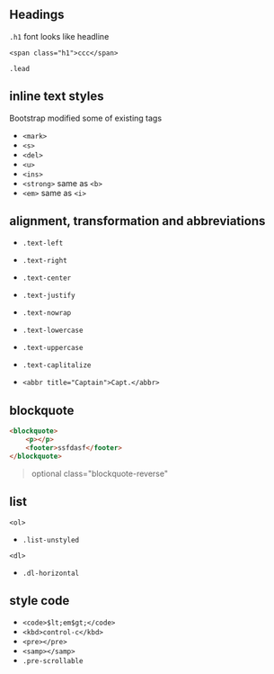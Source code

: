 ## Headings

`.h1` font looks like headline

`<span class="h1">ccc</span>`

`.lead`

## inline text styles

Bootstrap modified some of existing tags

- `<mark>`
- `<s>`
- `<del>`
- `<u>`
- `<ins>`
- `<strong>` same as `<b>`
- `<em>` same as `<i>`

## alignment, transformation and abbreviations

- `.text-left`
- `.text-right`
- `.text-center`
- `.text-justify`
- `.text-nowrap`
- `.text-lowercase`
- `.text-uppercase`
- `.text-caplitalize`

- `<abbr title="Captain">Capt.</abbr>`

## blockquote

```html
<blockquote>
    <p></p>
    <footer>ssfdasf</footer>
</blockquote>
```

>optional class="blockquote-reverse"

## list

`<ol>`
- `.list-unstyled`

`<dl>`
- `.dl-horizontal`

## style code

- `<code>$lt;em$gt;</code>`
- `<kbd>control-c</kbd>`
- `<pre></pre>`
- `<samp></samp>`
- `.pre-scrollable`
